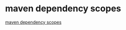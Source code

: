# maven dependency scopes

[maven dependency scopes](https://www.baeldung.com/maven-dependency-scopes)
